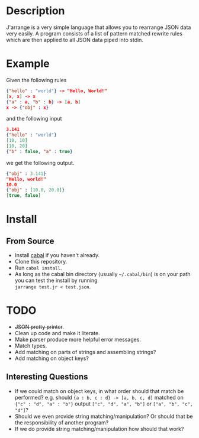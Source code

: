# Description
J'arrange is a very simple language that allows you to rearrange JSON data very
easily.
A program consists of a list of pattern matched rewrite rules which are then
applied to all JSON data piped into stdin.
# Example
Given the following rules
``` json
{"hello" : "world"} -> "Hello, World!"
[x, x] -> x
{"a" : a, "b" : b} -> [a, b]
x -> {"obj" : x}
```
and the following input
``` json
3.141
{"hello" : "world"}
[10, 10]
[10, 20]
{"b" : false, "a" : true}
```
we get the following output.
``` json
{"obj" : 3.141}
"Hello, world!"
10.0
{"obj" : [10.0, 20.0]}
[true, false]
```
# Install
## From Source
+ Install [cabal](https://www.haskell.org/cabal/) if you haven't already.
+ Clone this repository.
+ Run `cabal install`.
+ As long as the cabal bin directory (usually `~/.cabal/bin`) is on your path you can test the install by running <br>
`jarrange test.jr < test.json`.

# TODO
+ ~~JSON pretty printer~~.
+ Clean up code and make it literate.
+ Make parser produce more helpful error messages.
+ Match types.
+ Add matching on parts of strings and assembling strings?
+ Add matching on object keys?
## Interesting Questions
+ If we could match on object keys, in what order should that match be performed?
e.g. should `{a : b, c : d} -> [a, b, c, d]` matched on `{"c" : "d", "a" : "b"}` output `["c", "d", "a", "b"]` or `["a", "b", "c", "d"]`?
+ Should we even provide string matching/manipulation? Or should that be the responsibility of another program?
+ If we do provide string matching/manipulation how should that work?
